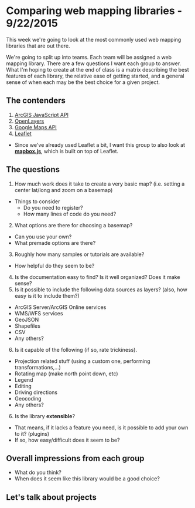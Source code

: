 # Comparing web mapping libraries - 9/22/2015

This week we're going to look at the most commonly used web mapping libraries that are out there.

We're going to split up into teams. Each team will be assigned a web mapping library. There are a few questions I want each group to answer. What I'm hoping to create at the end of class is a matrix describing the best features of each library, the relative ease of getting started, and a general sense of when each may be the best choice for a given project.

## The contenders

1. [ArcGIS JavaScript API](https://developers.arcgis.com/javascript/)
2. [OpenLayers](http://openlayers.org/)
3. [Google Maps API](https://developers.google.com/maps/documentation/javascript/)
4. [Leaflet](http://leafletjs.com/)
  - Since we've already used Leaflet a bit, I want this group to also look at [**mapbox.js**](https://www.mapbox.com/mapbox.js/api/v2.2.2/), which is built on top of Leaflet.

## The questions
1. How much work does it take to create a very basic map? (i.e. setting a center lat/long and zoom on a basemap)
  - Things to consider
    + Do you need to register?
    + How many lines of code do you need?
2. What options are there for choosing a basemap?
  - Can you use your own?
  - What premade options are there?
3. Roughly how many samples or tutorials are available?
  - How helpful do they seem to be?
4. Is the documentation easy to find? Is it well organized? Does it make sense?
5. Is it possible to include the following data sources as layers? (also, how easy is it to include them?)
  - ArcGIS Server/ArcGIS Online services
  - WMS/WFS services
  - GeoJSON
  - Shapefiles
  - CSV
  - Any others?
6. Is it capable of the following (if so, rate trickiness).
  - Projection related stuff (using a custom one, performing transformations,...)
  - Rotating map (make north point down, etc)
  - Legend
  - Editing
  - Driving directions
  - Geocoding
  - Any others?
6. Is the library **extensible**?
  - That means, if it lacks a feature you need, is it possible to add your own to it? (plugins)
  - If so, how easy/difficult does it seem to be?

## Overall impressions from each group
- What do you think?
- When does it seem like this library would be a good choice?

## Let's talk about projects

